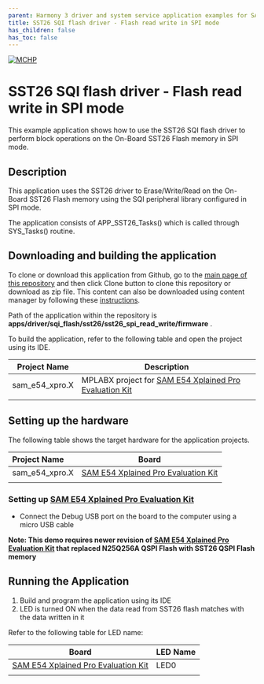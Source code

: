 ```yaml
---
parent: Harmony 3 driver and system service application examples for SAM D5X/E5X family
title: SST26 SQI flash driver - Flash read write in SPI mode 
has_children: false
has_toc: false
---
```


[![MCHP](https://www.microchip.com/ResourcePackages/Microchip/assets/dist/images/logo.png)](https://www.microchip.com)

# SST26 SQI flash driver - Flash read write in SPI mode

This example application shows how to use the SST26 SQI flash driver to perform block operations on the On-Board SST26 Flash memory in SPI mode.

## Description

This application uses the SST26 driver to Erase/Write/Read on the On-Board SST26 Flash memory using the SQI peripheral library configured in SPI mode.

The application consists of APP_SST26_Tasks() which is called through SYS_Tasks() routine.

## Downloading and building the application

To clone or download this application from Github, go to the [main page of this repository](https://github.com/Microchip-MPLAB-Harmony/core_apps_sam_d5x_e5x) and then click Clone button to clone this repository or download as zip file.
This content can also be downloaded using content manager by following these [instructions](https://github.com/Microchip-MPLAB-Harmony/contentmanager/wiki).

Path of the application within the repository is **apps/driver/sqi_flash/sst26/sst26_spi_read_write/firmware** .

To build the application, refer to the following table and open the project using its IDE.

| Project Name      | Description                                    |
| ----------------- | ---------------------------------------------- |
| sam_e54_xpro.X | MPLABX project for [SAM E54 Xplained Pro Evaluation Kit](https://www.microchip.com/developmenttools/ProductDetails/atsame54-xpro) |
|||

## Setting up the hardware

The following table shows the target hardware for the application projects.

| Project Name| Board|
|:---------|:---------:|
| sam_e54_xpro.X | [SAM E54 Xplained Pro Evaluation Kit](https://www.microchip.com/developmenttools/ProductDetails/atsame54-xpro) |
|||

### Setting up [SAM E54 Xplained Pro Evaluation Kit](https://www.microchip.com/developmenttools/ProductDetails/atsame54-xpro)

- Connect the Debug USB port on the board to the computer using a micro USB cable

**Note: This demo requires newer revision of [SAM E54 Xplained Pro Evaluation Kit](https://www.microchip.com/developmenttools/ProductDetails/atsame54-xpro) that replaced N25Q256A QSPI Flash with SST26 QSPI Flash memory**

## Running the Application

1. Build and program the application using its IDE
2. LED is turned ON when the data read from SST26 flash matches with the data written in it

Refer to the following table for LED name:

| Board | LED Name |
| ----- | -------- |
|  [SAM E54 Xplained Pro Evaluation Kit](https://www.microchip.com/developmenttools/ProductDetails/atsame54-xpro) | LED0 |
|||
